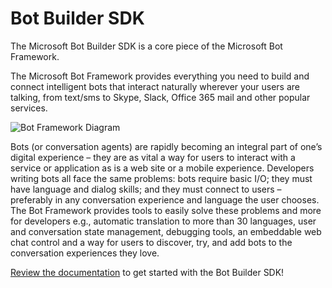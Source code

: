 # Bot Builder SDK

The Microsoft Bot Builder SDK is a core piece of the Microsoft Bot Framework.

The Microsoft Bot Framework provides everything you need to build and connect intelligent bots that interact naturally wherever your users are talking, from text/sms to Skype, Slack, Office 365 mail and other popular services.

<img alt="Bot Framework Diagram" src="http://fuseserver01/images/bot_framework_wht_bkgrnd.png"/>

Bots (or conversation agents) are rapidly becoming an integral part of one’s digital experience – they are as vital a way for users to interact with a service or application as is a web site or a mobile experience. Developers writing bots all face the same problems: bots require basic I/O; they must have language and dialog skills; and they must connect to users – preferably in any conversation experience and language the user chooses. The Bot Framework provides tools to easily solve these problems and more for developers e.g., automatic translation to more than 30 languages, user and conversation state management, debugging tools, an embeddable web chat control and a way for users to discover, try, and add bots to the conversation experiences they love.

[Review the documentation](http://docs.botframework.com) to get started with the Bot Builder SDK!
